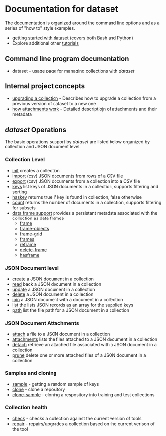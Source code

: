 
# Documentation for dataset

The documentation is organized around the command line options 
and as a series of "how to" style examples.

+ [getting started with dataset](../how-to/getting-started-with-dataset.html) (covers both Bash and Python)
+ Explore additional other [tutorials](../how-to/)

## Command line program documentation

+ [dataset](dataset.html) - usage page for managing collections with _dataset_

## Internal project concepts

+ [upgrading a collection](../how-to/upgrading-a-collection.html) - Describes how to upgrade a collection from a previous version of dataset to a new one
+ [how attachments work](../how-to/how-attachments-work.html) - Detailed descriptiojn of attachments and their metadata

## _dataset_ Operations

The basic operations support by *dataset* are listed below organized 
by collection and JSON document level.

### Collection Level

+ [init](init.html) creates a collection
+ [import](import-csv.html) (csv) JSON documents from rows of a CSV file
+ [export](export-csv.html) (csv) JSON documents from a collection into a CSV file
+ [keys](keys.html) list keys of JSON documents in a collection, supports filtering and sorting
+ [haskey](haskey.html) returns true if key is found in collection, false otherwise
+ [count](count.html) returns the number of documents in a collection, supports filtering for subsets
+ [data frame support](../how-to/collections-and-data-frames.html) provides a persistant metadata associated with the collection as data frames
    + [frame](frame.html)
    + [frame-objects](frame-objects.html)
    + [frame-grid](frame-grid.html)
    + [frames](frames.html)
    + [reframe](reframe.html)
    + [delete-frame](delete-frame.html)
    + [hasframe](hasframe.html)

### JSON Document level

+ [create](create.html) a JSON document in a collection
+ [read](read.html) back a JSON document in a collection
+ [update](update.html) a JSON document in a collection
+ [delete](delete.html) a JSON document in a collection
+ [join](join.html) a JSON document with a document in a collection
+ [list](list.html) the lists JSON records as an array for the supplied keys
+ [path](path.html) list the file path for a JSON document in a collection

### JSON Document Attachments

+ [attach](attach.html) a file to a JSON document in a collection
+ [attachments](attachments.html) lists the files attached to a JSON document in a collection
+ [detach](detach.html) retrieve an attached file associated with a JSON document in a collection
+ [prune](prune.html) delete one or more attached files of a JSON document in a collection

### Samples and cloning

+ [sample](sample.html) - getting a random sample of keys
+ [clone](clone.html) - clone a repository
+ [clone-sample](clone-sample.html) - cloning a respository into training and test collections

### Collection health

+ [check](check.html) - checks a collection against the current version of tools
+ [repair](repair.html) - repairs/upgrades a collection based on the current verison of the tool

